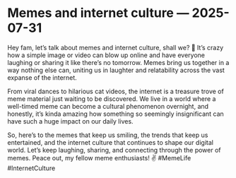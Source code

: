 # Memes and internet culture — 2025-07-31

Hey fam, let’s talk about memes and internet culture, shall we? 🌟 It’s crazy how a simple image or video can blow up online and have everyone laughing or sharing it like there’s no tomorrow. Memes bring us together in a way nothing else can, uniting us in laughter and relatability across the vast expanse of the internet.

From viral dances to hilarious cat videos, the internet is a treasure trove of meme material just waiting to be discovered. We live in a world where a well-timed meme can become a cultural phenomenon overnight, and honestly, it’s kinda amazing how something so seemingly insignificant can have such a huge impact on our daily lives.

So, here’s to the memes that keep us smiling, the trends that keep us entertained, and the internet culture that continues to shape our digital world. Let’s keep laughing, sharing, and connecting through the power of memes. Peace out, my fellow meme enthusiasts! ✌️ #MemeLife #InternetCulture